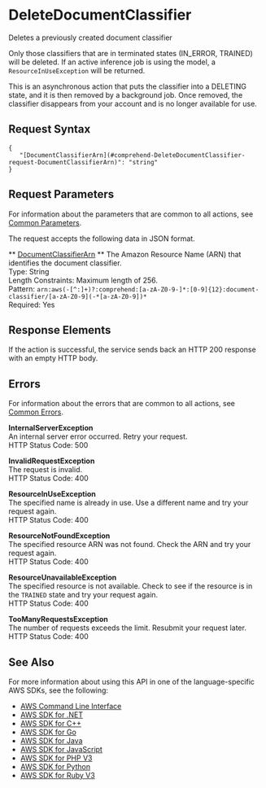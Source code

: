 # DeleteDocumentClassifier<a name="API_DeleteDocumentClassifier"></a>

Deletes a previously created document classifier

Only those classifiers that are in terminated states \(IN\_ERROR, TRAINED\) will be deleted\. If an active inference job is using the model, a `ResourceInUseException` will be returned\.

This is an asynchronous action that puts the classifier into a DELETING state, and it is then removed by a background job\. Once removed, the classifier disappears from your account and is no longer available for use\. 

## Request Syntax<a name="API_DeleteDocumentClassifier_RequestSyntax"></a>

```
{
   "[DocumentClassifierArn](#comprehend-DeleteDocumentClassifier-request-DocumentClassifierArn)": "string"
}
```

## Request Parameters<a name="API_DeleteDocumentClassifier_RequestParameters"></a>

For information about the parameters that are common to all actions, see [Common Parameters](CommonParameters.md)\.

The request accepts the following data in JSON format\.

 ** [DocumentClassifierArn](#API_DeleteDocumentClassifier_RequestSyntax) **   <a name="comprehend-DeleteDocumentClassifier-request-DocumentClassifierArn"></a>
The Amazon Resource Name \(ARN\) that identifies the document classifier\.   
Type: String  
Length Constraints: Maximum length of 256\.  
Pattern: `arn:aws(-[^:]+)?:comprehend:[a-zA-Z0-9-]*:[0-9]{12}:document-classifier/[a-zA-Z0-9](-*[a-zA-Z0-9])*`   
Required: Yes

## Response Elements<a name="API_DeleteDocumentClassifier_ResponseElements"></a>

If the action is successful, the service sends back an HTTP 200 response with an empty HTTP body\.

## Errors<a name="API_DeleteDocumentClassifier_Errors"></a>

For information about the errors that are common to all actions, see [Common Errors](CommonErrors.md)\.

 **InternalServerException**   
An internal server error occurred\. Retry your request\.  
HTTP Status Code: 500

 **InvalidRequestException**   
The request is invalid\.  
HTTP Status Code: 400

 **ResourceInUseException**   
The specified name is already in use\. Use a different name and try your request again\.  
HTTP Status Code: 400

 **ResourceNotFoundException**   
The specified resource ARN was not found\. Check the ARN and try your request again\.  
HTTP Status Code: 400

 **ResourceUnavailableException**   
The specified resource is not available\. Check to see if the resource is in the `TRAINED` state and try your request again\.  
HTTP Status Code: 400

 **TooManyRequestsException**   
The number of requests exceeds the limit\. Resubmit your request later\.  
HTTP Status Code: 400

## See Also<a name="API_DeleteDocumentClassifier_SeeAlso"></a>

For more information about using this API in one of the language\-specific AWS SDKs, see the following:
+  [AWS Command Line Interface](https://docs.aws.amazon.com/goto/aws-cli/comprehend-2017-11-27/DeleteDocumentClassifier) 
+  [AWS SDK for \.NET](https://docs.aws.amazon.com/goto/DotNetSDKV3/comprehend-2017-11-27/DeleteDocumentClassifier) 
+  [AWS SDK for C\+\+](https://docs.aws.amazon.com/goto/SdkForCpp/comprehend-2017-11-27/DeleteDocumentClassifier) 
+  [AWS SDK for Go](https://docs.aws.amazon.com/goto/SdkForGoV1/comprehend-2017-11-27/DeleteDocumentClassifier) 
+  [AWS SDK for Java](https://docs.aws.amazon.com/goto/SdkForJava/comprehend-2017-11-27/DeleteDocumentClassifier) 
+  [AWS SDK for JavaScript](https://docs.aws.amazon.com/goto/AWSJavaScriptSDK/comprehend-2017-11-27/DeleteDocumentClassifier) 
+  [AWS SDK for PHP V3](https://docs.aws.amazon.com/goto/SdkForPHPV3/comprehend-2017-11-27/DeleteDocumentClassifier) 
+  [AWS SDK for Python](https://docs.aws.amazon.com/goto/boto3/comprehend-2017-11-27/DeleteDocumentClassifier) 
+  [AWS SDK for Ruby V3](https://docs.aws.amazon.com/goto/SdkForRubyV3/comprehend-2017-11-27/DeleteDocumentClassifier) 